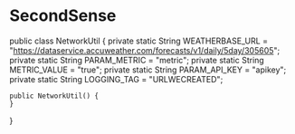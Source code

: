 # SecondSense

public class NetworkUtil {
    private static String WEATHERBASE_URL =
            "https://dataservice.accuweather.com/forecasts/v1/daily/5day/305605";
    private static String PARAM_METRIC = "metric";
    private static String METRIC_VALUE = "true";
    private static String PARAM_API_KEY = "apikey";
    private static String LOGGING_TAG = "URLWECREATED";

    public NetworkUtil() {
    }
}
